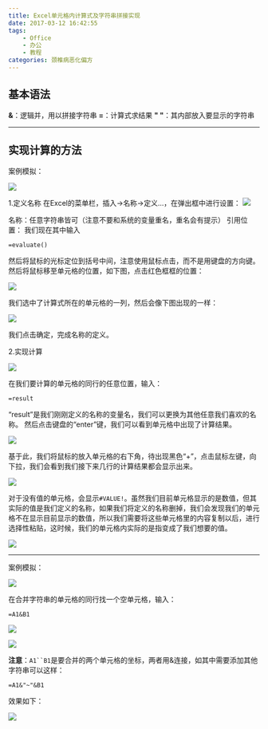 ```yaml
---
title: Excel单元格内计算式及字符串拼接实现
date: 2017-03-12 16:42:55
tags: 
	- Office
	- 办公
	- 教程
categories: 颈椎病恶化偏方
---
```

## 基本语法

**&**：逻辑并，用以拼接字符串
**=**：计算式求结果
**" "**：其内部放入要显示的字符串

---

## 实现计算的方法

案例模拟：

![](http://upload-images.jianshu.io/upload_images/291600-535ed1aec7251251.png?imageMogr2/auto-orient/strip%7CimageView2/2/w/1240)

1.定义名称
在Excel的菜单栏，插入->名称->定义...，在弹出框中进行设置：
![](http://upload-images.jianshu.io/upload_images/291600-2f03f60bbbfb5afc.png?imageMogr2/auto-orient/strip%7CimageView2/2/w/1240)

名称：任意字符串皆可（注意不要和系统的变量重名，重名会有提示）
引用位置：
我们现在其中输入

```
=evaluate()
```
然后将鼠标的光标定位到括号中间，注意使用鼠标点击，而不是用键盘的方向键。
然后将鼠标移至单元格的位置，如下图，点击红色框框的位置：

![](http://upload-images.jianshu.io/upload_images/291600-7dad1935cc7f7006.png?imageMogr2/auto-orient/strip%7CimageView2/2/w/1240)

我们选中了计算式所在的单元格的一列，然后会像下图出现的一样：

![](http://upload-images.jianshu.io/upload_images/291600-bd7f0d27a3aace34.png?imageMogr2/auto-orient/strip%7CimageView2/2/w/1240)

我们点击确定，完成名称的定义。

2.实现计算

![](http://upload-images.jianshu.io/upload_images/291600-5e5061b869706c16.png?imageMogr2/auto-orient/strip%7CimageView2/2/w/1240)

在我们要计算的单元格的同行的任意位置，输入：

```
=result
```
“result”是我们刚刚定义的名称的变量名，我们可以更换为其他任意我们喜欢的名称。
然后点击键盘的“enter”键，我们可以看到单元格中出现了计算结果。

![](http://upload-images.jianshu.io/upload_images/291600-0739462f7b1018a0.png?imageMogr2/auto-orient/strip%7CimageView2/2/w/1240)

基于此，我们将鼠标的放入单元格的右下角，待出现黑色“+”，点击鼠标左键，向下拉，我们会看到我们接下来几行的计算结果都会显示出来。

![](http://upload-images.jianshu.io/upload_images/291600-3ad0aaf9fe71dcf7.png?imageMogr2/auto-orient/strip%7CimageView2/2/w/1240)

对于没有值的单元格，会显示`#VALUE!`。虽然我们目前单元格显示的是数值，但其实际的值是我们定义的名称，如果我们将定义的名称删掉，我们会发现我们的单元格不在显示目前显示的数值，所以我们需要将这些单元格里的内容复制以后，进行选择性粘贴，这时候，我们的单元格内实际的是指变成了我们想要的值。

![](http://upload-images.jianshu.io/upload_images/291600-f91e06679f4e8208.png?imageMogr2/auto-orient/strip%7CimageView2/2/w/1240)

---

案例模拟：

![](http://upload-images.jianshu.io/upload_images/291600-56882b5e3983ed44.png?imageMogr2/auto-orient/strip%7CimageView2/2/w/1240)

在合并字符串的单元格的同行找一个空单元格，输入：

```
=A1&B1
```

![](http://upload-images.jianshu.io/upload_images/291600-75ad01680c749aaf.png?imageMogr2/auto-orient/strip%7CimageView2/2/w/1240)

![](http://upload-images.jianshu.io/upload_images/291600-71d909b8f0166123.png?imageMogr2/auto-orient/strip%7CimageView2/2/w/1240)

**注意**：`A1``B1`是要合并的两个单元格的坐标，两者用&连接，如其中需要添加其他字符串可以这样：

```
=A1&"~"&B1
```

效果如下：

![](http://upload-images.jianshu.io/upload_images/291600-a760532e8bfd5577.png?imageMogr2/auto-orient/strip%7CimageView2/2/w/1240)